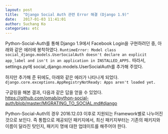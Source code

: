 ```yaml
---
layout: post
title:  "Django Social Auth 관련 Error 해결 (Django 1.9)"
date:   2017-01-03 11:41:01
author: Suchang Ko
categories: etc
---
```

Python-Social-Auth를 통해 Django 1.9에서 Facebook Login을 구현하려던 중, 아래와 같은 에러에 봉착하였다.
`RuntimeError: Model class social_django.models.UserSocialAuth doesn't declare an explicit app_label and isn't in an application in INSTALLED_APPS.`
따라서, settings.py에 social_django.models.UserSocialAuth를 추가해 주었다.

하지만 추가해 준 뒤에도, 아래와 같은 에러가 나타나게 되었다.
`django.core.exceptions.AppRegistryNotReady: Apps aren't loaded yet.`

구글링을 해본 결과, 다음과 같은 답을 얻을 수 있었다.
https://github.com/omab/python-social-auth/blob/master/MIGRATING_TO_SOCIAL.md#django

Python-Social-Auth의 경우 2016.12.03 이후로 지원되는 Framework별로 나누어진것으로 보인다. 즉 통합으로 제공되던 패키지에서, 최신 패키지부터는 기존의 패키지와 이름이 달라진 탓인지, 패키지 명에 대한 업데이트를 해주어야 한다.
